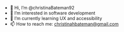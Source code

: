- 👋 Hi, I’m @christinaBateman92
- 👀 I’m interested in software development
- 🌱 I’m currently learning UX and accessibility 
- 📫 How to reach me: christinahbateman@gmail.com

<!---
christinaBateman92/christinaBateman92 is a ✨ special ✨ repository because its `README.md` (this file) appears on your GitHub profile.
You can click the Preview link to take a look at your changes.
--->
